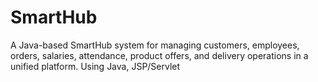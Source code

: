# SmartHub
A Java-based SmartHub system for managing customers, employees, orders, salaries, attendance, product offers, and delivery operations in a unified platform. Using Java, JSP/Servlet
